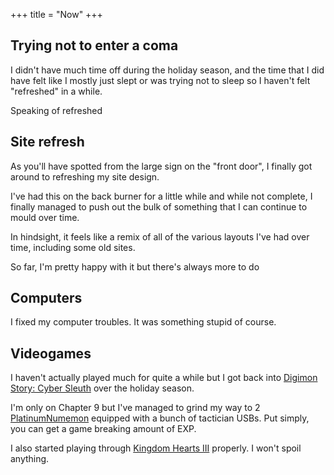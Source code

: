 +++
title = "Now"
+++

## Trying not to enter a coma

I didn't have much time off during the holiday season, and the time that I did have felt like I mostly just slept or was trying not to sleep so I haven't felt "refreshed" in a while.

Speaking of refreshed

## Site refresh

As you'll have spotted from the large sign on the "front door", I finally got around to refreshing my site design.

I've had this on the back burner for a little while and while not complete, I finally managed to push out the bulk of something that I can continue to mould over time.

In hindsight, it feels like a remix of all of the various layouts I've had over time, including some old sites.

So far, I'm pretty happy with it but there's always more to do

## Computers

I fixed my computer troubles. It was something stupid of course.

## Videogames

I haven't actually played much for quite a while but I got back into [Digimon Story: Cyber Sleuth](https://en.wikipedia.org/wiki/Digimon_Story:_Cyber_Sleuth) over the holiday season.

I'm only on Chapter 9 but I've managed to grind my way to 2 [PlatinumNumemon](https://digimon.fandom.com/wiki/PlatinumNumemon) equipped with a bunch of tactician USBs. Put simply, you can get a game breaking amount of EXP.

I also started playing through [Kingdom Hearts III](https://en.wikipedia.org/wiki/Kingdom_Hearts_III) properly. I won't spoil anything.
